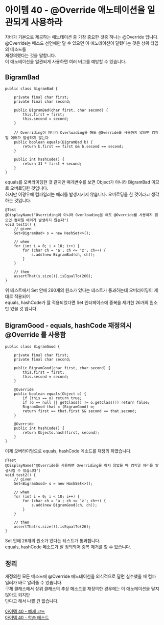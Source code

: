 # 아이템 40 - @Override 애노테이션을 일관되게 사용하라

자바가 기본으로 제공하는 애노테이션 중 가장 중요한 것중 하나는 @Override 입니다.   
@Override는 메소드 선언에만 달 수 있으면 이 애노테이션이 달렸다는 것은 상위 타입의 메소드를   
재정의했다는 것을 말합니다.    
이 애노테이션을 일관되게 사용하면 여러 버그를 예방할 수 있습니다.    

## BigramBad

````
public class BigramBad {

    private final char first;
    private final char second;

    public BigramBad(char first, char second) {
        this.first = first;
        this.second = second;
    }

    // Overriding이 아니라 Overloading을 해도 @Override를 사용하지 않으면 컴파일 에러가 발생하지 않는다
    public boolean equals(BigramBad b) {
        return b.first == first && b.second == second;
    }

    public int hashCode() {
        return 31 * first + second;
    }
}
````

equals를 오버라이딩한 것 같지만 매개변수를 보면 Object가 아니라 BigramBad 이므로 오버로딩한 것입니다.   
하지만 이경우에 컴파일러는 에러를 발생시키지 않습니다. 오버로딩을 한 것이라고 생각하는 것입니다.    

````
@Test
@DisplayName("Overriding이 아니라 Overloading을 해도 @Override를 사용하지 않으면 컴파일 에러가 발생하지 않는다")
void test1() {
    // given
    Set<BigramBad> s = new HashSet<>();

    // when
    for (int i = 0; i < 10; i++) {
        for (char ch = 'a'; ch <= 'z'; ch++) {
            s.add(new BigramBad(ch, ch));
        }
    }

    // then
    assertThat(s.size()).isEqualTo(260);
}
````

위 테스트에서 Set 안에 260개의 원소가 있다는 테스트가 통과하는데 오버라이딩이 제대로 적용되어   
equals, hashCode가 잘 적용되었다면 Set 인터페이스에 중복을 제거한 26개의 원소만 있을 것 입니다.     

## BigramGood - equals, hashCode 재정의시 @Override 를 사용함

````
public class BigramGood {

    private final char first;
    private final char second;

    public BigramGood(char first, char second) {
        this.first = first;
        this.second = second;
    }

    @Override
    public boolean equals(Object o) {
        if (this == o) return true;
        if (o == null || getClass() != o.getClass()) return false;
        BigramGood that = (BigramGood) o;
        return first == that.first && second == that.second;
    }

    @Override
    public int hashCode() {
        return Objects.hash(first, second);
    }
}
````

이제 오버라이딩으로 equals, hashCode 메소드를 재정의 하였습니다.   

````
@Test
@DisplayName("@Override를 사용하면 Overriding을 하지 않았을 때 컴파일 에러를 발생시킬 수 있습니다")
void test2() {
    // given
    Set<BigramGood> s = new HashSet<>();

    // when
    for (int i = 0; i < 10; i++) {
        for (char ch = 'a'; ch <= 'z'; ch++) {
            s.add(new BigramGood(ch, ch));
        }
    }

    // then
    assertThat(s.size()).isEqualTo(26);
}
````

Set 안에 26개의 원소가 있다는 테스트가 통과합니다.    
equals, hashCode 메소드가 잘 정의되어 중복 제거를 할 수 있습니다.     

## 정리

재정의한 모든 메소드에 @Override 애노테이션을 의식적으로 달면 실수했을 때 컴파일러가 바로 알려줄 수 있습니다.      
구체 클래스에서 상위 클래스의 추상 메소드를 재정의한 경우에는 이 애노테이션을 달지 않아도 되지만   
단다고 해서 나쁠 건 없습니다.      

[아이템 40 - 예제 코드](https://github.com/320Hwany/EffectiveJava/tree/main/src/main/java/effective/chapter6/item40)                                                          
[아이템 40 - 학습 테스트](https://github.com/320Hwany/EffectiveJava/tree/main/src/test/java/effective/chapter6/item40)         